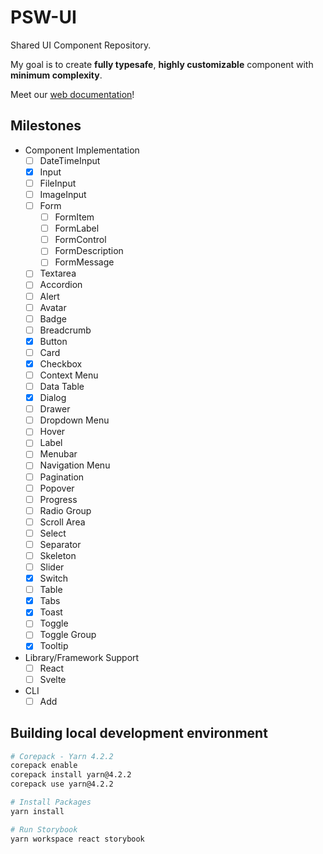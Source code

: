 # PSW-UI

Shared UI Component Repository.

My goal is to create **fully typesafe**, **highly customizable** component with **minimum complexity**.

Meet our [web documentation](https://ui.psw.kr)!


## Milestones

- Component Implementation
  - [ ] DateTimeInput
  - [x] Input
  - [ ] FileInput
  - [ ] ImageInput
  - [ ] Form
    - [ ] FormItem
    - [ ] FormLabel
    - [ ] FormControl
    - [ ] FormDescription
    - [ ] FormMessage
  - [ ] Textarea
  - [ ] Accordion
  - [ ] Alert
  - [ ] Avatar
  - [ ] Badge
  - [ ] Breadcrumb
  - [x] Button
  - [ ] Card
  - [x] Checkbox
  - [ ] Context Menu
  - [ ] Data Table
  - [x] Dialog
  - [ ] Drawer
  - [ ] Dropdown Menu
  - [ ] Hover
  - [ ] Label
  - [ ] Menubar
  - [ ] Navigation Menu
  - [ ] Pagination
  - [ ] Popover
  - [ ] Progress
  - [ ] Radio Group
  - [ ] Scroll Area
  - [ ] Select
  - [ ] Separator
  - [ ] Skeleton
  - [ ] Slider
  - [x] Switch
  - [ ] Table
  - [x] Tabs
  - [x] Toast
  - [ ] Toggle
  - [ ] Toggle Group
  - [x] Tooltip
- Library/Framework Support
  - [ ] React
  - [ ] Svelte
- CLI
  - [ ] Add

## Building local development environment

```bash
# Corepack - Yarn 4.2.2
corepack enable
corepack install yarn@4.2.2
corepack use yarn@4.2.2

# Install Packages
yarn install

# Run Storybook
yarn workspace react storybook
```
